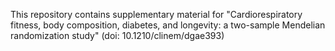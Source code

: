 This repository contains supplementary material for "Cardiorespiratory fitness, body composition, diabetes, and longevity: a two-sample Mendelian randomization study" (doi: 10.1210/clinem/dgae393)
